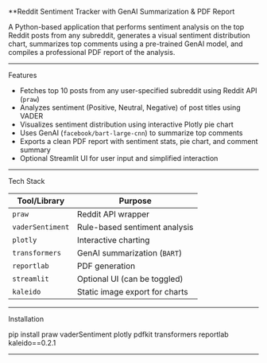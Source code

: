 **Reddit Sentiment Tracker with GenAI Summarization & PDF Report

A Python-based application that performs sentiment analysis on the top Reddit posts from any subreddit, generates a visual sentiment distribution chart, summarizes top comments using a pre-trained GenAI model, and compiles a professional PDF report of the analysis.

---


Features

- Fetches top 10 posts from any user-specified subreddit using Reddit API (`praw`)
- Analyzes sentiment (Positive, Neutral, Negative) of post titles using VADER
- Visualizes sentiment distribution using interactive Plotly pie chart
- Uses GenAI (`facebook/bart-large-cnn`) to summarize top comments
- Exports a clean PDF report with sentiment stats, pie chart, and comment summary
- Optional Streamlit UI for user input and simplified interaction

---

 Tech Stack

| Tool/Library      | Purpose                                 |
|------------------|-----------------------------------------|
| `praw`            | Reddit API wrapper                      |
| `vaderSentiment`  | Rule-based sentiment analysis           |
| `plotly`          | Interactive charting                    |
| `transformers`    | GenAI summarization (`BART`)            |
| `reportlab`       | PDF generation                          |
| `streamlit`       | Optional UI (can be toggled)            |
| `kaleido`         | Static image export for charts          |

---

Installation

pip install praw vaderSentiment plotly pdfkit transformers reportlab kaleido==0.2.1

---
